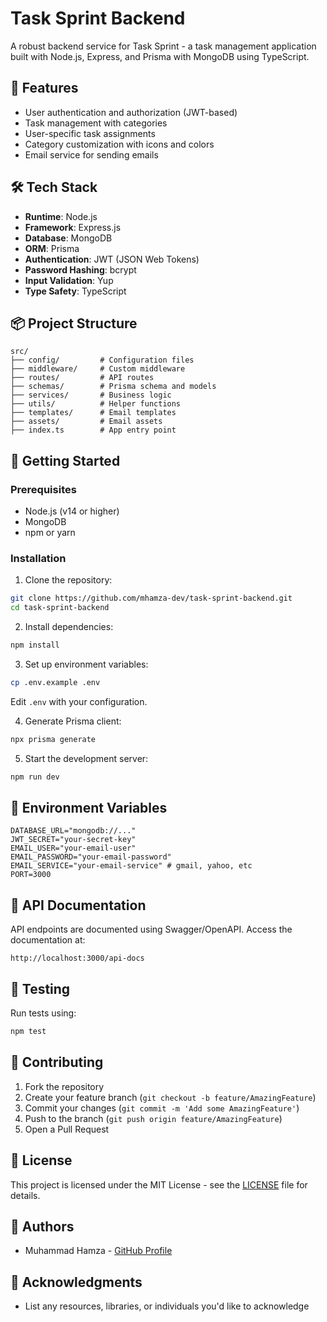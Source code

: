 # Task Sprint Backend

A robust backend service for Task Sprint - a task management application built with Node.js, Express, and Prisma with MongoDB using TypeScript.

## 🚀 Features

- User authentication and authorization (JWT-based)
- Task management with categories
- User-specific task assignments
- Category customization with icons and colors
- Email service for sending emails

## 🛠️ Tech Stack

- **Runtime**: Node.js
- **Framework**: Express.js
- **Database**: MongoDB
- **ORM**: Prisma
- **Authentication**: JWT (JSON Web Tokens)
- **Password Hashing**: bcrypt
- **Input Validation**: Yup
- **Type Safety**: TypeScript

## 📦 Project Structure

```
src/
├── config/         # Configuration files
├── middleware/     # Custom middleware
├── routes/         # API routes
├── schemas/        # Prisma schema and models
├── services/       # Business logic
├── utils/          # Helper functions
├── templates/      # Email templates
├── assets/         # Email assets
├── index.ts        # App entry point
```

## 🚀 Getting Started

### Prerequisites

- Node.js (v14 or higher)
- MongoDB
- npm or yarn

### Installation

1. Clone the repository:

```bash
git clone https://github.com/mhamza-dev/task-sprint-backend.git
cd task-sprint-backend
```

2. Install dependencies:

```bash
npm install
```

3. Set up environment variables:

```bash
cp .env.example .env
```

Edit `.env` with your configuration.

4. Generate Prisma client:

```bash
npx prisma generate
```

5. Start the development server:

```bash
npm run dev
```

## 🔑 Environment Variables

```env
DATABASE_URL="mongodb://..."
JWT_SECRET="your-secret-key"
EMAIL_USER="your-email-user"
EMAIL_PASSWORD="your-email-password"
EMAIL_SERVICE="your-email-service" # gmail, yahoo, etc
PORT=3000
```

## 📝 API Documentation

API endpoints are documented using Swagger/OpenAPI. Access the documentation at:

```
http://localhost:3000/api-docs
```

## 🧪 Testing

Run tests using:

```bash
npm test
```

## 🤝 Contributing

1. Fork the repository
2. Create your feature branch (`git checkout -b feature/AmazingFeature`)
3. Commit your changes (`git commit -m 'Add some AmazingFeature'`)
4. Push to the branch (`git push origin feature/AmazingFeature`)
5. Open a Pull Request

## 📄 License

This project is licensed under the MIT License - see the [LICENSE](LICENSE) file for details.

## 👥 Authors

- Muhammad Hamza - [GitHub Profile](https://github.com/mhamza-dev)

## 🙏 Acknowledgments

- List any resources, libraries, or individuals you'd like to acknowledge
